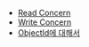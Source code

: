 - [Read Concern](https://dlaudtjr03.tistory.com/17)
- [Write Concern](https://dlaudtjr03.tistory.com/18)
- [ObjectId에 대해서](https://blog.seulgi.kim/2014/09/mongodb-objectid.html)
